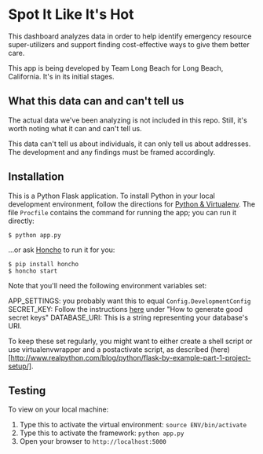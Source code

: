 Spot It Like It's Hot
=====================

This dashboard analyzes data in order to help identify emergency resource super-utilizers and support finding cost-effective ways to give them better care.

This app is being developed by Team Long Beach for Long Beach, California. It's in its initial stages.

What this data can and can't tell us
------------------------------------
The actual data we've been analyzing is not included in this repo. Still, it's worth noting what it can and can't tell us.

This data can't tell us about individuals, it can only tell us about addresses. The development and any findings must be framed accordingly.

Installation
------------

This is a Python Flask application. To install Python in your local development environment, follow the directions for [Python & Virtualenv](https://github.com/codeforamerica/howto/blob/master/Python-Virtualenv.md). The file `Procfile` contains the command for running the app; you can run it directly:

    $ python app.py

...or ask [Honcho](http://honcho.readthedocs.org/) to run it for you:

    $ pip install honcho
    $ honcho start

Note that you'll need the following environment variables set:

APP_SETTINGS: you probably want this to equal `Config.DevelopmentConfig`
SECRET_KEY: Follow the instructions [here](http://flask.pocoo.org/docs/quickstart/) under "How to generate good secret keys"
DATABASE_URI: This is a string representing your database's URI. 

To keep these set regularly, you might want to either create a shell script or use virtualenvwrapper and a postactivate script, as described (here)[http://www.realpython.com/blog/python/flask-by-example-part-1-project-setup/].

Testing
------
To view on your local machine:

1. Type this to activate the virtual environment:
        `source ENV/bin/activate`
2. Type this to activate the framework:
        `python app.py`
3. Open your browser to `http://localhost:5000`
